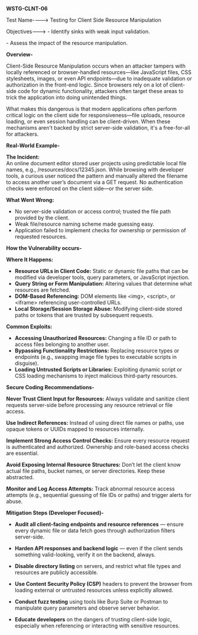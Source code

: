 **WSTG-CLNT-06**

Test Name----\> Testing for Client Side Resource Manipulation

Objectives---\> \- Identify sinks with weak input validation.

\- Assess the impact of the resource manipulation.

**Overview-**

Client-Side Resource Manipulation occurs when an attacker tampers with locally referenced or browser-handled resources—like JavaScript files, CSS stylesheets, images, or even API endpoints—due to inadequate validation or authorization in the front-end logic. Since browsers rely on a lot of client-side code for dynamic functionality, attackers often target these areas to trick the application into doing unintended things.

What makes this dangerous is that modern applications often perform critical logic on the client side for responsiveness—file uploads, resource loading, or even session handling can be client-driven. When these mechanisms aren't backed by strict server-side validation, it's a free-for-all for attackers.

**Real-World Example-**

**The Incident:**  
An online document editor stored user projects using predictable local file names, e.g., /resources/docs/12345.json. While browsing with developer tools, a curious user noticed the pattern and manually altered the filename to access another user’s document via a GET request. No authentication checks were enforced on the client side—or the server side.

**What Went Wrong:**

* No server-side validation or access control; trusted the file path provided by the client.  
* Weak file/resource naming scheme made guessing easy.  
* Application failed to implement checks for ownership or permission of requested resources.

**How the Vulnerability occurs-**

**Where It Happens:**

* **Resource URLs in Client Code:** Static or dynamic file paths that can be modified via developer tools, query parameters, or JavaScript injection.  
* **Query String or Form Manipulation:** Altering values that determine what resources are fetched.  
* **DOM-Based Referencing:** DOM elements like \<img\>, \<script\>, or \<iframe\> referencing user-controlled URLs.  
* **Local Storage/Session Storage Abuse:** Modifying client-side stored paths or tokens that are trusted by subsequent requests.

**Common Exploits:**

* **Accessing Unauthorized Resources:** Changing a file ID or path to access files belonging to another user.  
* **Bypassing Functionality Restrictions:** Replacing resource types or endpoints (e.g., swapping image file types to executable scripts in disguise).  
* **Loading Untrusted Scripts or Libraries:** Exploiting dynamic script or CSS loading mechanisms to inject malicious third-party resources.

**Secure Coding Recommendations-**

  **Never Trust Client Input for Resources:** Always validate and sanitize client requests server-side before processing any resource retrieval or file access.

  **Use Indirect References:** Instead of using direct file names or paths, use opaque tokens or UUIDs mapped to resources internally.

  **Implement Strong Access Control Checks:** Ensure every resource request is authenticated and authorized. Ownership and role-based access checks are essential.

  **Avoid Exposing Internal Resource Structures:** Don’t let the client know actual file paths, bucket names, or server directories. Keep these abstracted.

  **Monitor and Log Access Attempts:** Track abnormal resource access attempts (e.g., sequential guessing of file IDs or paths) and trigger alerts for abuse.

**Mitigation Steps (Developer Focused)-**

* **Audit all client-facing endpoints and resource references** — ensure every dynamic file or data fetch goes through authorization filters server-side.

* **Harden API responses and backend logic** — even if the client sends something valid-looking, verify it on the backend, always.

* **Disable directory listing** on servers, and restrict what file types and resources are publicly accessible.

* **Use Content Security Policy (CSP)** headers to prevent the browser from loading external or untrusted resources unless explicitly allowed.

* **Conduct fuzz testing** using tools like Burp Suite or Postman to manipulate query parameters and observe server behavior.

* **Educate developers** on the dangers of trusting client-side logic, especially when referencing or interacting with sensitive resources.


